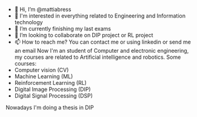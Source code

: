 - 👋 Hi, I’m @mattiabress
- 👀 I'm interested in everything related to Engineering and Information technology
- 🌱 I’m currently finishing my last exams
- 💞️ I’m looking to collaborate on DIP project or RL project 
- 📫 How to reach me? You can contact me or using linkedin or send me an email
Now I'm an student of Computer and electronic engineering, my courses are related to Artificial intelligence and robotics. 
Some courses:
- Computer vision (CV)
- Machine Learning (ML)
- Reinforcement Learning (RL)
- Digital Image Processing (DIP)
- Digital Signal Processing (DSP)

Nowadays I'm doing a thesis in DIP  

<!---
mattiabress/mattiabress is a ✨ special ✨ repository because its `README.md` (this file) appears on your GitHub profile.
You can click the Preview link to take a look at your changes.
--->
